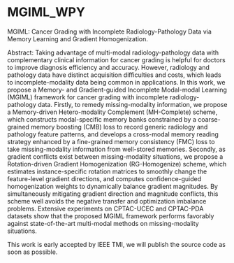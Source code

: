 # MGIML_WPY
MGIML: Cancer Grading with Incomplete Radiology-Pathology Data via Memory Learning and Gradient Homogenization. 

Abstract: Taking advantage of multi-modal radiology-pathology data with complementary clinical information for cancer grading is helpful for doctors to improve diagnosis efficiency and accuracy. However, radiology and pathology data have distinct acquisition difficulties and costs, which leads to incomplete-modality data being common in applications. In this work, we propose a Memory- and Gradient-guided Incomplete Modal-modal Learning (MGIML) framework for cancer grading with incomplete radiology-pathology data. Firstly, to remedy missing-modality information, we propose a Memory-driven Hetero-modality Complement (MH-Complete) scheme, which constructs modal-specific memory banks constrained by a coarse-grained memory boosting (CMB) loss to record generic radiology and pathology feature patterns, and develops a cross-modal memory reading strategy enhanced by a fine-grained memory consistency (FMC) loss to take missing-modality information from well-stored memories. Secondly, as gradient conflicts exist between missing-modality situations, we propose a Rotation-driven Gradient Homogenization (RG-Homogenize) scheme, which estimates instance-specific rotation matrices to smoothly change the feature-level gradient directions, and computes confidence-guided homogenization weights to dynamically balance gradient magnitudes. By simultaneously mitigating gradient direction and magnitude conflicts, this scheme well avoids the negative transfer and optimization imbalance problems. Extensive experiments on CPTAC-UCEC and CPTAC-PDA datasets show that the proposed MGIML framework performs favorably against state-of-the-art multi-modal methods on missing-modality situations.

This work is early accepted by IEEE TMI, we will publish the source code as soon as possible.
